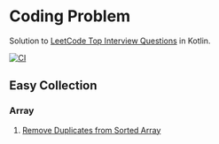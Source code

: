 # Coding Problem

Solution to [LeetCode Top Interview Questions](https://leetcode.com/explore/interview/card/top-interview-questions-easy/) in Kotlin.

[![CI](https://github.com/apvasanth03/CodingProblem/workflows/CI/badge.svg)](https://github.com/apvasanth03/CodingProblem/actions)

## Easy Collection

### Array

1. [Remove Duplicates from Sorted Array](https://github.com/apvasanth03/CodingProblem/documentation/leetcode/topquestions/easy/array/remove_duplicates_from_sorted_array.md)


